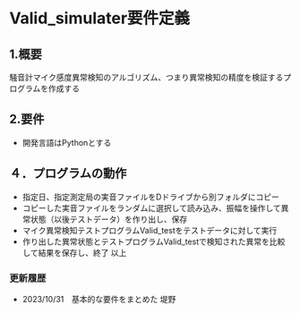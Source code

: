 # Valid_simulater要件定義

## 1.概要
騒音計マイク感度異常検知のアルゴリズム、つまり異常検知の精度を検証するプログラムを作成する

## 2.要件
* 開発言語はPythonとする

## ４．プログラムの動作
* 指定日、指定測定局の実音ファイルをDドライブから別フォルダにコピー
* コピーした実音ファイルをランダムに選択して読み込み、振幅を操作して異常状態（以後テストデータ）を作り出し、保存
* マイク異常検知テストプログラムValid_testをテストデータに対して実行
* 作り出した異常状態とテストプログラムValid_testで検知された異常を比較して結果を保存し、終了
以上

### 更新履歴
* 2023/10/31　基本的な要件をまとめた 堤野